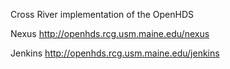 Cross River implementation of the OpenHDS

Nexus
http://openhds.rcg.usm.maine.edu/nexus

Jenkins
http://openhds.rcg.usm.maine.edu/jenkins